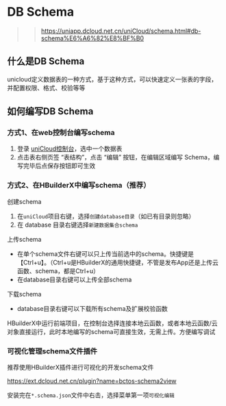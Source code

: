 # DB Schema

> > https://uniapp.dcloud.net.cn/uniCloud/schema.html#db-schema%E6%A6%82%E8%BF%B0

## 什么是DB Schema

unicloud定义数据表的一种方式，基于这种方式，可以快速定义一张表的字段，并配置权限、格式、校验等等

## 如何编写DB Schema

### 方式1、在web控制台编写schema

1. 登录 [uniCloud控制台](https://unicloud.dcloud.net.cn/)，选中一个数据表
2. 点击表右侧页签 “表结构”，点击 “编辑” 按钮，在编辑区域编写 Schema，编写完毕后点保存按钮即可生效

### 方式2、在HBuilderX中编写schema（推荐）

创建schema

1. 在`uniCloud`项目右键，选择`创建database目录`（如已有目录则忽略）
2. 在 database 目录右键选择`新建数据集合schema`

上传schema

- 在单个schema文件右键可以只上传当前选中的schema。快捷键是【Ctrl+u】。（Ctrl+u是HBuilderX的通用快捷键，不管是发布App还是上传云函数、schema，都是Ctrl+u）
- 在database目录右键可以上传全部schema

下载schema

- database目录右键可以下载所有schema及扩展校验函数

HBuilderX中运行前端项目，在控制台选择连接本地云函数，或者本地云函数/云对象直接运行，此时本地编写的schema可直接生效，无需上传。方便编写调试

### 可视化管理schema文件插件

推荐使用HBuilderX插件进行可视化的开发schema文件

https://ext.dcloud.net.cn/plugin?name=bctos-schema2view

安装完在`*.schema.json`文件中右击，选择菜单第一项`可视化编辑`